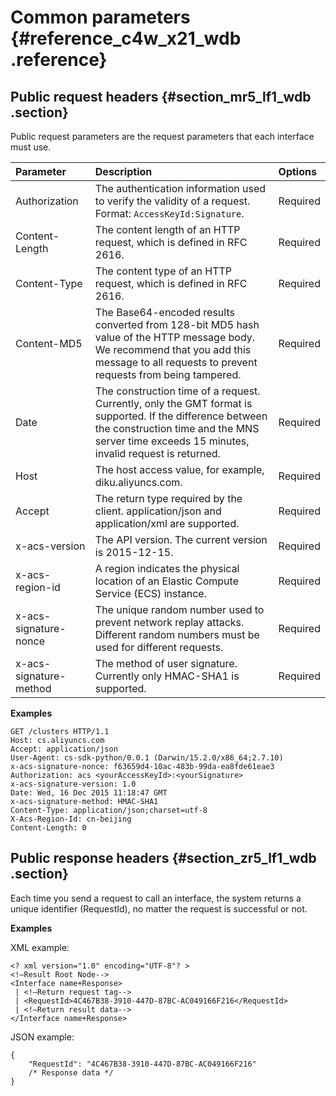 # Common parameters {#reference_c4w_x21_wdb .reference}

## Public request headers {#section_mr5_lf1_wdb .section}

Public request parameters are the request parameters that each interface must use.

|Parameter|Description|Options|
|:--------|:----------|:------|
|Authorization |The authentication information used to verify the validity of a request. Format: `AccessKeyId:Signature`.|Required|
|Content-Length|The content length of an HTTP request, which is defined in RFC 2616.|Required|
|Content-Type|The content type of an HTTP request, which is defined in RFC 2616.|Required|
|Content-MD5|The Base64-encoded results converted from 128-bit MD5 hash value of the HTTP message body. We recommend that you add this message to all requests to prevent requests from being tampered.|Required|
|Date|The construction time of a request. Currently, only the GMT format is supported. If the difference between the construction time and the MNS server time exceeds 15 minutes, invalid request is returned.|Required|
|Host|The host access value, for example, diku.aliyuncs.com.|Required|
|Accept|The return type required by the client. application/json and application/xml are supported.|Required|
|x-acs-version|The API version. The current version is 2015-12-15.|Required|
|x-acs-region-id|A region indicates the physical location of an Elastic Compute Service \(ECS\) instance.|Required|
|x-acs-signature-nonce|The unique random number used to prevent network replay attacks. Different random numbers must be used for different requests.|Required|
|x-acs-signature-method|The method of user signature. Currently only HMAC-SHA1 is supported.|Required|

**Examples**

```
GET /clusters HTTP/1.1
Host: cs.aliyuncs.com
Accept: application/json
User-Agent: cs-sdk-python/0.0.1 (Darwin/15.2.0/x86_64;2.7.10)
x-acs-signature-nonce: f63659d4-10ac-483b-99da-ea8fde61eae3
Authorization: acs <yourAccessKeyId>:<yourSignature>
x-acs-signature-version: 1.0
Date: Wed, 16 Dec 2015 11:18:47 GMT
x-acs-signature-method: HMAC-SHA1
Content-Type: application/json;charset=utf-8
X-Acs-Region-Id: cn-beijing
Content-Length: 0
```

## Public response headers {#section_zr5_lf1_wdb .section}

Each time you send a request to call an interface, the system returns a unique identifier \(RequestId\), no matter the request is successful or not.

**Examples**

XML example:

```
<? xml version="1.0" encoding="UTF-8"? >
<!—Result Root Node-->
<Interface name+Response>
 | <!—Return request tag-->
 | <RequestId>4C467B38-3910-447D-87BC-AC049166F216</RequestId>
 | <!—Return result data-->
</Interface name+Response>
```

JSON example:

```
{
    "RequestId": "4C467B38-3910-447D-87BC-AC049166F216"
    /* Response data */
}
```

